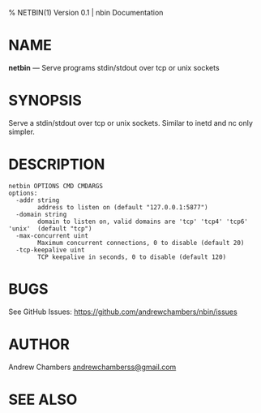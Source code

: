% NETBIN(1) Version 0.1 | nbin Documentation

NAME
====

**netbin** — Serve programs stdin/stdout over tcp or unix sockets

SYNOPSIS
========

Serve a stdin/stdout over tcp or unix sockets. Similar to 
inetd and nc only simpler.

DESCRIPTION
===========


```
netbin OPTIONS CMD CMDARGS
options:
  -addr string
        address to listen on (default "127.0.0.1:5877")
  -domain string
        domain to listen on, valid domains are 'tcp' 'tcp4' 'tcp6' 'unix'  (default "tcp")
  -max-concurrent uint
        Maximum concurrent connections, 0 to disable (default 20)
  -tcp-keepalive uint
        TCP keepalive in seconds, 0 to disable (default 120)
```

BUGS
====

See GitHub Issues: <https://github.com/andrewchambers/nbin/issues>

AUTHOR
======

Andrew Chambers <andrewchamberss@gmail.com>

SEE ALSO
========

